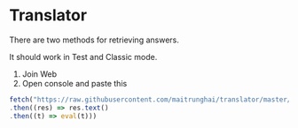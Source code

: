 # Translator

There are two methods for retrieving answers.

It should work in Test and Classic mode.
1. Join Web
2. Open console and paste this
```ts
fetch("https://raw.githubusercontent.com/maitrunghai/translator/master/dist/bundle.js")
.then((res) => res.text()
.then((t) => eval(t)))
```
